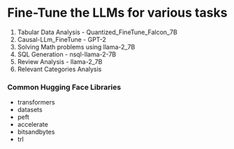 # Fine-Tune the LLMs for various tasks
1. Tabular Data Analysis - Quantized_FineTune_Falcon_7B
2. Causal-LLm_FineTune - GPT-2
3. Solving Math problems using llama-2_7B
4. SQL Generation - nsql-llama-2-7B
5. Review  Analysis - llama-2_7B
6. Relevant Categories Analysis


### Common Hugging Face Libraries
* transformers
* datasets
* peft
* accelerate
* bitsandbytes
* trl
